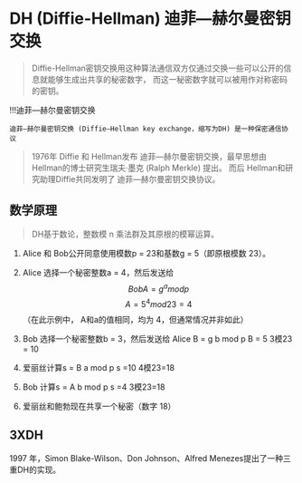# DH (Diffie-Hellman) 迪菲—赫尔曼密钥交换

> Diffie-Hellman密钥交换用这种算法通信双方仅通过交换一些可以公开的信息就能够生成出共享的秘密数字， 而这一秘密数字就可以被用作对称密码的密钥。

!!!迪菲—赫尔曼密钥交换

    迪菲—赫尔曼密钥交换 (Diffie–Hellman key exchange，缩写为DH) 是一种保密通信协议


> 1976年 Diffie 和 Hellman发布 迪菲—赫尔曼密钥交换，最早思想由Hellman的博士研究生瑞夫·墨克 (Ralph Merkle) 提出。
> 而后 Hellman和研究助理Diffie共同发明了 迪菲—赫尔曼密钥交换协议。

## 数学原理

> DH基于数论，整数模 n 乘法群及其原根的模幂运算。



1. Alice 和 Bob公开同意使用模数p = 23和基数g = 5（即原根模数 23）。

2. Alice 选择一个秘密整数a = 4，然后发送给 $$ Bob A = g^{a} mod p$$
    $$ A = 5^{4}  mod 23 = 4$$（在此示例中， A和a的值相同，均为 4，但通常情况并非如此）

3. Bob 选择一个秘密整数b = 3，然后发送给 Alice B = g b mod p
 B = 5 3模23 = 10

4. 爱丽丝计算s = B a mod p
s =10 4模23=18

5. Bob 计算s = A b mod p
s =4 3模23=18

6. 爱丽丝和鲍勃现在共享一个秘密（数字 18）




## 3XDH

1997 年，Simon Blake-Wilson、Don Johnson、Alfred Menezes提出了一种三重DH的实现。

